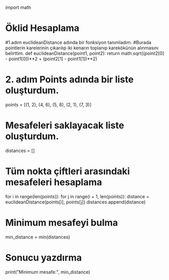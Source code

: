 import math

# Öklid Hesaplama
#1.adım euclideanDistance adında bir fonksiyon tanımladım.
#Burada pointlerin karelerinin çıkarılıp iki kenarın toplanıp karekökünün alınmasını belirttim.
def euclideanDistance(point1, point2):
    return math.sqrt((point2[0] - point1[0])**2 + (point2[1] - point1[1])**2)

# 2. adım Points adında bir liste oluşturdum.
points = [(1, 2), (4, 6), (5, 8), (2, 1), (7, 3)]

# Mesafeleri saklayacak liste oluşturdum.
distances = []

# Tüm nokta çiftleri arasındaki mesafeleri hesaplama
for i in range(len(points)):
    for j in range(i + 1, len(points)):
        distance = euclideanDistance(points[i], points[j])
        distances.append(distance)

# Minimum mesafeyi bulma
min_distance = min(distances)

# Sonucu yazdırma
print("Minimum mesafe:", min_distance)

